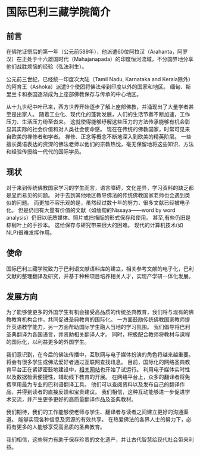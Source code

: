# 国际巴利三藏学院简介

## 前言

在佛陀证悟后的第一年（公元前589年），他派遣60位阿拉汉（Arahanta，阿罗汉）在正处于十六雄国时代（Mahajanapada）的印度恒河流域，不分国界地分享他们战胜烦恼的经验（弘法利生）。

公元前三世纪，已经统一印度次大陆（Tamil Nadu, Karnataka and Kerala除外）的阿育王（Ashoka）派遣9个使团将佛法带到印度以外的国家和地区。
缅甸、斯里兰卡和泰国逐渐成为上座部佛教保存与传承的中心地区。

从十九世纪中叶已来，西方世界开始逐步了解上座部佛教，并涌现出了大量学者甚至是出家人。
随着工业化、现代化的蓬勃发展，人们的生活节奏不断加速，工作压力、生活压力纷至沓来。
这就使得能够纾解这些压力的方法传承能够有机会彰显其实际的社会价值和对人类社会使命感。
现在在传统的佛教国家，时常可见来自欧美的禅修者和学者。
禅修、正念等概念不断地深入到欧美的精英阶层。
一些擅长英语表达的资深的佛法老师以他们的宗教热忱，毫无保留地将这些知识、方法和经验传授给一代代的国际学员。

## 现状

对于来到传统佛教国家学习的学生而言，语言障碍，文化差异，学习资料的缺乏都是显而易见的问题。
对于去到其他地区教导佛法的传统佛教国家老师也会遇到类似的问题。
而更加不容乐观的是，虽然经过数十年的努力，很多文献已经被电子化。
但是仍旧有大量有价值的文献（如缅甸的Nissaya——word by word analysis）仍旧以纸质媒体、照片或扫描版的形式保存和使用。
甚至,有些仍旧是棕榈叶上的手抄本。
这给保存与研究带来很大的困难。
现代的计算机技术(如NLP)很难发挥作用。

## 使命
国际巴利三藏学院致力于巴利语文献语料库的建立，相关参考文献的电子化，巴利文献的整理翻译及研究，并基于种种项目培养相关人才，实现产学研一体化发展。

## 发展方向
为了能够使更多的外国学生有机会接受高品质的传统圣典教育，我们将与现有的佛教教育机构合作，共同促进圣典教育的国际化。
一方面鼓励传统佛教国家教师提升英语教学能力，另一方面帮助国际学生融入当地的学习氛围。
我们倡导将巴利圣典翻译为各国语言，并资助相关翻译人才。
同时，积极配合教师将教材与课程的国际化，以利益更多的外国学生。

我们意识到，在今后的佛法传播中，互联网与电子媒体扮演的角色将越来越重要。
将会有很多学生或佛法爱好者通过互联网查找讯息。
目前，国际化的网络圣典教育平台正在紧锣密鼓地建设中，[相关网站](www.wikipali.org)也开始了试运行。
利用电子媒体实时性以及数据检索便捷性，辅助线下教育的开展。
在网络平台上，众多的翻译者将免费享用最为专业的巴利语翻译工具。
他们可以查阅资料以及发布自己的翻译作品，并得到读者的直接反馈和宝贵建议。
我们相信，这种互动能够进一步促进学术交流，并产生更多更好的高质量翻译作品及圣典教材。

我们期待，我们的工作能够使老师与学生、翻译者与读者之间建立更好的沟通渠道。
能够实现各种信息及资源的有效共享。
在热爱佛法的各界人士的努力下，必将有更多的人能够享受高品质的圣典教育。

我们相信，这些努力有助于保存珍贵的文化遗产，并让古代智慧给现代社会带来利益。